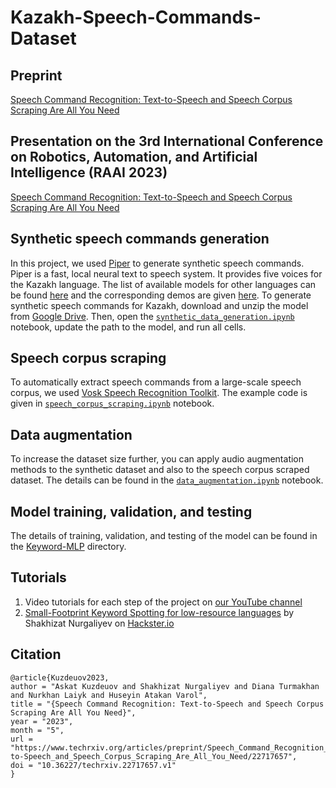 # Kazakh-Speech-Commands-Dataset

## Preprint 
[Speech Command Recognition: Text-to-Speech and Speech Corpus Scraping Are All You Need](https://www.techrxiv.org/articles/preprint/Speech_Command_Recognition_Text-to-Speech_and_Speech_Corpus_Scraping_Are_All_You_Need/22717657)

## Presentation on the 3rd International Conference on Robotics, Automation, and Artificial Intelligence (RAAI 2023) 
[Speech Command Recognition: Text-to-Speech and Speech Corpus Scraping Are All You Need](https://docs.google.com/presentation/d/1oybWIY0SGu0y97eHZ393TLAyr-Dwy80S9NDIFVCVAnI/edit?usp=sharing)


## Synthetic speech commands generation
In this project, we used [Piper](https://github.com/rhasspy/piper) to generate synthetic speech commands. Piper is a fast, local neural text to speech system. It provides five voices for the Kazakh language. The list of available models for other languages can be found [here](https://github.com/rhasspy/piper/releases/tag/v0.0.2) and the corresponding demos are given [here](https://rhasspy.github.io/piper-samples/). To generate synthetic speech commands for Kazakh, download and unzip the model from [Google Drive](https://drive.google.com/file/d/1vfSIK_xSh-GY2GeW1_JGcrAba8mdZxpD/view?usp=share_link). Then, open the [```synthetic_data_generation.ipynb```](https://github.com/IS2AI/Kazakh-Speech-Commands-Dataset/blob/main/synthetic_data_generation.ipynb) notebook, update the path to the model, and run all cells.

## Speech corpus scraping
To automatically extract speech commands from a large-scale speech corpus, we used [Vosk Speech Recognition Toolkit](https://github.com/alphacep/vosk-api/tree/master). The example code is given in [```speech_corpus_scraping.ipynb```](https://github.com/IS2AI/Kazakh-Speech-Commands-Dataset/blob/main/speech_corpus_scraping.ipynb) notebook. 
 
## Data augmentation 
To increase the dataset size further, you can apply audio augmentation methods to the synthetic dataset and also to the speech corpus scraped dataset. The details can be found in the [```data_augmentation.ipynb```](https://github.com/IS2AI/Kazakh-Speech-Commands-Dataset/blob/main/data_augmentation.ipynb) notebook.

## Model training, validation, and testing
The details of training, validation, and testing of the model can be found in the [Keyword-MLP](https://github.com/IS2AI/Kazakh-Speech-Commands-Dataset/tree/main/Keyword-MLP) directory. 

## Tutorials
1. Video tutorials for each step of the project on [our YouTube channel](https://www.youtube.com/playlist?list=PLYwixe_5vr_kpH8_iLBSs4hWDN-50GgGo)
2. [Small-Footprint Keyword Spotting for low-resource languages](https://www.hackster.io/507878/small-footprint-keyword-spotting-for-low-resource-languages-12d8df?utm_campaign=published_project&utm_medium=email&utm_source=hackster) by Shakhizat Nurgaliyev on [Hackster.io](https://www.hackster.io/507878/small-footprint-keyword-spotting-for-low-resource-languages-12d8df?utm_campaign=published_project&utm_medium=email&utm_source=hackster) 

## Citation
```
@article{Kuzdeuov2023,
author = "Askat Kuzdeuov and Shakhizat Nurgaliyev and Diana Turmakhan and Nurkhan Laiyk and Huseyin Atakan Varol",
title = "{Speech Command Recognition: Text-to-Speech and Speech Corpus Scraping Are All You Need}",
year = "2023",
month = "5",
url = "https://www.techrxiv.org/articles/preprint/Speech_Command_Recognition_Text-to-Speech_and_Speech_Corpus_Scraping_Are_All_You_Need/22717657",
doi = "10.36227/techrxiv.22717657.v1"
}
```
